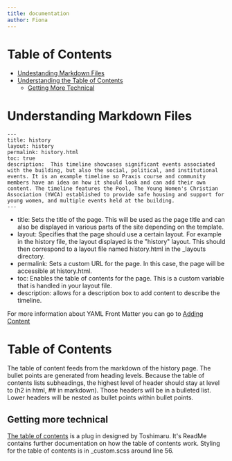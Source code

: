 ```yaml
---
title: documentation
author: Fiona
--- 
```


<!-- I would mention the above YAML is an example of how one would credit a page where they want to include a title and author --> 

<!-- Also - this is great content but you may want to change the name of the actual file from history.md to two seperate markdown files -  reading-markdown.md and table-of-contents.md . You will have two short articles but it will make it easier to navigate -->

# Table of Contents <!-- these anchors are not working -->
- [Undestanding Markdown Files](#understanding-markdown-files)
- [Understanding the Table of Contents](#table-of-contents-1)
    - [Getting More Technical](#getting-more-technical)

# Understanding Markdown Files <!-- I would add something like "The below example is taken from the history.html YAML" -->
```
---
title: history
layout: history
permalink: history.html
toc: true
description:  This timeline showcases significant events associated with the building, but also the social, political, and institutional events. It is an example timeline so Praxis course and community members have an idea on how it should look and can add their own content. The timeline features the Pool, The Young Women's Christian Association (YWCA) established to provide safe housing and support for young women, and multiple events held at the building.
---
```
- title: Sets the title of the page. This will be used as the page title and can also be displayed in various parts of the site depending on the template.
- layout: Specifies that the page should use a certain layout. For example in the history file, the layout displayed is the "history" layout. This should then correspond to a layout file named history.html in the _layouts directory.
- permalink: Sets a custom URL for the page. In this case, the page will be accessible at history.html.
- toc: Enables the table of contents for the page. This is a custom variable that is handled in your layout file. 
- description: allows for a description box to add content to describe the timeline. 

For more information about YAML Front Matter you can go to [Adding Content](./adding-content.md)

# Table of Contents
The table of content feeds from the markdown of the history page. The bullet points are generated from heading levels. Because the table of contents lists subheadings, the highest level of header should stay at level to (h2 in html, ## in markdown). Those headers will be in a bulleted list. Lower headers will be nested as bullet points within bullet points.

## Getting more technical 
[The table of contents](https://github.com/toshimaru/jekyll-toc?tab=readme-ov-file#generated-html) is a plug in designed by Toshimaru.  It's ReadMe contains further documentation on how the table of contents work. Styling for the table of contents is in _custom.scss around line 56. 

